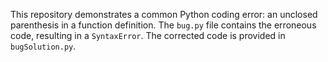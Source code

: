 This repository demonstrates a common Python coding error: an unclosed parenthesis in a function definition.  The `bug.py` file contains the erroneous code, resulting in a `SyntaxError`. The corrected code is provided in `bugSolution.py`.